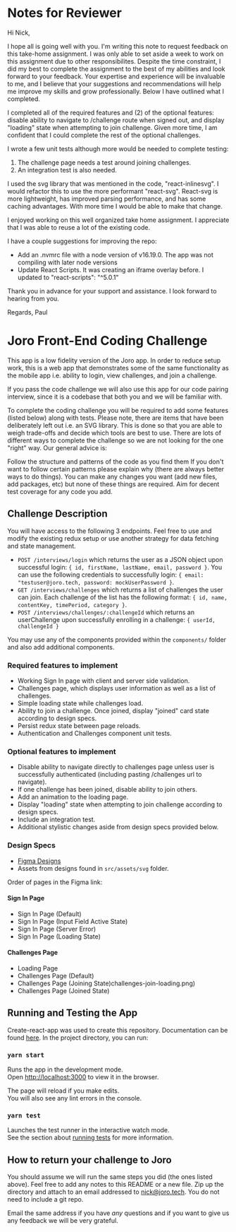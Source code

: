 # Notes for Reviewer

Hi Nick,

I hope all is going well with you. I'm writing this note to request feedback on this take-home assignment. I was only able to set aside a week to work on this assignment due to other responsibilites. Despite the time constraint, I did my best to complete the assignment to the best of my abilities and look forward to your feedback. Your expertise and experience will be invaluable to me, and I believe that your suggestions and recommendations will help me improve my skills and grow professionally. Below I have outlined what I completed.

I completed all of the required features and (2) of the optional features: disable ability to navigate to /challenge route when signed out, and display "loading" state when attempting to join challenge. Given more time, I am confident that I could complete the rest of the optional challenges.

I wrote a few unit tests although more would be needed to complete testing: 

1. The challenge page needs a test around joining challenges. 
2. An integration test is also needed.

I used the svg library that was mentioned in the code, "react-inlinesvg". I would refactor this to use the more performant "react-svg". React-svg is more lightweight, has improved parsing performance, and has some caching advantages. With more time I would be able to make that change.

I enjoyed working on this well organized take home assignment. I appreciate that I was able to reuse a lot of the existing code.

I have a couple suggestions for improving the repo:
* Add an .nvmrc file with a node version of v16.19.0. The app was not compiling with later node versions
* Update React Scripts. It was creating an iframe overlay before. I updated to "react-scripts": "^5.0.1"

Thank you in advance for your support and assistance. I look forward to hearing from you.

Regards,
Paul

# Joro Front-End Coding Challenge

This app is a low fidelity version of the Joro app. In order to reduce setup work, this is a web app that demonstrates some of the same functionality as the mobile app i.e. ability to login, view challenges, and join a challenge.

If you pass the code challenge we will also use this app for our code pairing interview, since it is a codebase that both you and we will be familiar with.

To complete the coding challenge you will be required to add some features (listed below) along with tests. Please note, there are items that have been deliberately left out i.e. an SVG library. This is done so that you are able to weigh trade-offs and decide which tools are best to use. There are lots of different ways to complete the challenge so we are not looking for the one "right" way. Our general advice is:

Follow the structure and patterns of the code as you find them
If you don't want to follow certain patterns please explain why (there are always better ways to do things).
You can make any changes you want (add new files, add packages, etc) but none of these things are required.
Aim for decent test coverage for any code you add.

## Challenge Description

You will have access to the following 3 endpoints. Feel free to use and modify the existing redux setup or use another strategy for data fetching and state management.

* `POST /interviews/login` which returns the user as a JSON object upon successful login: `{ id, firstName, lastName, email, password }`. You can use the following credentials to successfully login: `{ email: "testuser@joro.tech, password: mockUserPassword }`.
* `GET /interviews/challenges` which returns a list of challenges the user can join. Each challenge of the list has the following format: `{ id, name, contentKey, timePeriod, category }`.
* `POST /interviews/challenges/:challengeId` which returns an userChallenge upon successfully enrolling in a challenge: `{ userId, challengeId }`


You may use any of the components provided within the `components/` folder and also add additional components.

### Required features to implement

* Working Sign In page with client and server side validation.
* Challenges page, which displays user information as well as a list of challenges. 
* Simple loading state while challenges load. 
* Ability to join a challenge. Once joined, display "joined" card state according to design specs.
* Persist redux state between page reloads.
* Authentication and Challenges component unit tests. 

### Optional features to implement

* Disable ability to navigate directly to challenges page unless user is successfully authenticated (including pasting /challenges url to navigate).
* If one challenge has been joined, disable ability to join others.
* Add an animation to the loading page. 
* Display "loading" state when attempting to join challenge according to design specs.
* Include an integration test.
* Additional stylistic changes aside from design specs provided below.

### Design Specs

* [Figma Designs](https://www.figma.com/file/aZ4bl7Ubrb0D45a928N34N/Front-End-Coding-Challenge?node-id=10%3A81)
* Assets from designs found in `src/assets/svg` folder.

Order of pages in the Figma link: 

#### Sign In Page

* Sign In Page (Default)
* Sign In Page (Input Field Active State)
* Sign In Page (Server Error)
* Sign In Page (Loading State)

#### Challenges Page

* Loading Page
* Challenges Page (Default)
* Challenges Page (Joining State)challenges-join-loading.png)
* Challenges Page (Joined State)

## Running and Testing the App

Create-react-app was used to create this repository. Documentation can be found [here](https://facebook.github.io/create-react-app/docs). In the project directory, you can run:

### `yarn start`

Runs the app in the development mode.\
Open [http://localhost:3000](http://localhost:3000) to view it in the browser.

The page will reload if you make edits.\
You will also see any lint errors in the console.

### `yarn test`

Launches the test runner in the interactive watch mode.\
See the section about [running tests](https://facebook.github.io/create-react-app/docs/running-tests) for more information.


## How to return your challenge to Joro

You should assume we will run the same steps you did (the ones listed above). Feel free to add any notes to this README or a new file. Zip up the directory and attach to an email addressed to [nick@joro.tech](mailto:nick@joro.tech). You do not need to include a git repo.

Email the same address if you have _any_ questions and if you want to give us any feedback we will be very grateful.
